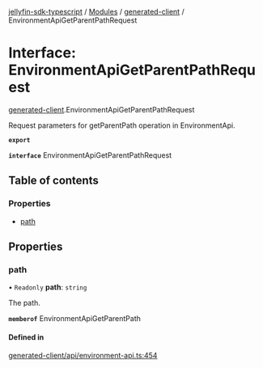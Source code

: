[jellyfin-sdk-typescript](../README.md) / [Modules](../modules.md) / [generated-client](../modules/generated_client.md) / EnvironmentApiGetParentPathRequest

# Interface: EnvironmentApiGetParentPathRequest

[generated-client](../modules/generated_client.md).EnvironmentApiGetParentPathRequest

Request parameters for getParentPath operation in EnvironmentApi.

**`export`**

**`interface`** EnvironmentApiGetParentPathRequest

## Table of contents

### Properties

- [path](generated_client.EnvironmentApiGetParentPathRequest.md#path)

## Properties

### path

• `Readonly` **path**: `string`

The path.

**`memberof`** EnvironmentApiGetParentPath

#### Defined in

[generated-client/api/environment-api.ts:454](https://github.com/thornbill/jellyfin-sdk-typescript/blob/c0c5b18/src/generated-client/api/environment-api.ts#L454)
